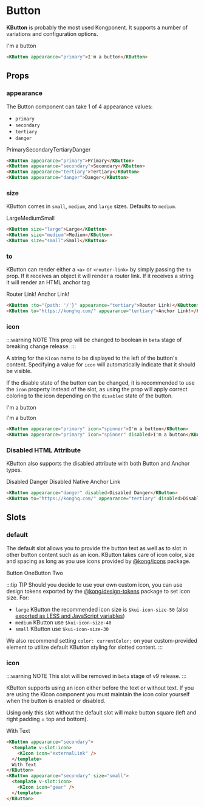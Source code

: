 # Button

**KButton** is probably the most used Kongponent. It supports a number of variations
and configuration options.

<KButton appearance="primary">I'm a button</KButton>

```html
<KButton appearance="primary">I'm a button</KButton>
```

## Props

### appearance

The Button component can take 1 of 4 appearance values:

- `primary`
- `secondary`
- `tertiary`
- `danger`

<div class="spacing-container">
  <KButton appearance="primary">Primary</KButton>
  <KButton appearance="secondary">Secondary</KButton>
  <KButton appearance="tertiary">Tertiary</KButton>
  <KButton appearance="danger">Danger</KButton>
</div>

```html
<KButton appearance="primary">Primary</KButton>
<KButton appearance="secondary">Secondary</KButton>
<KButton appearance="tertiary">Tertiary</KButton>
<KButton appearance="danger">Danger</KButton>
```

### size

KButton comes in `small`, `medium`, and `large` sizes. Defaults to `medium`.

<div class="spacing-container">
  <KButton size="large">Large</KButton>
  <KButton size="medium">Medium</KButton>
  <KButton size="small">Small</KButton>
</div>

```html
<KButton size="large">Large</KButton>
<KButton size="medium">Medium</KButton>
<KButton size="small">Small</KButton>
```

### to

KButton can render either a `<a>` or `<router-link>` by simply passing the `to` prop. If it receives an object it will render a router link. If it receives a string it will render an HTML anchor tag

<KButton :to="{path: '/'}" appearance="tertiary">Router Link!</KButton>
<KButton to="https://konghq.com/" appearance="tertiary">Anchor Link!</KButton>

```html
<KButton :to="{path: '/'}" appearance="tertiary">Router Link!</KButton>
<KButton to="https://konghq.com/" appearance="tertiary">Anchor Link!</KButton>
```

### icon

:::warning NOTE
This prop will be changed to boolean in `beta` stage of breaking change release.
:::

A string for the `KIcon` name to be displayed to the left of the button's content. Specifying a value for `icon` will automatically indicate that it should be visible.

If the disable state of the button can be changed, it is recommended to use the `icon` property instead of the slot, as using the prop will apply correct
coloring to the icon depending on the `disabled` state of the button.

<div class="icon-prop-demo-section">
  <KButton appearance="primary" icon="spinner">I'm a button</KButton>
  <KButton appearance="primary" icon="spinner" disabled>I'm a button</KButton>
</div>

```html
<KButton appearance="primary" icon="spinner">I'm a button</KButton>
<KButton appearance="primary" icon="spinner" disabled>I'm a button</KButton>
```

### Disabled HTML Attribute

KButton also supports the disabled attribute with both Button and Anchor types.

<KButton appearance="danger" disabled>Disabled Danger</KButton>
<KButton to="https://konghq.com/" appearance="tertiary" disabled>Disabled Native Anchor Link</KButton>

```html
<KButton appearance="danger" disabled>Disabled Danger</KButton>
<KButton to="https://konghq.com/" appearance="tertiary" disabled>Disabled Native Anchor Link</KButton>
```
## Slots

### default

The default slot allows you to provide the button text as well as to slot in other button content such as an icon. KButton takes care of icon color, size and spacing as long as you use icons provided by [@kong/icons](https://www.npmjs.com/package/@kong/icons) package.

<div class="spacing-container">
  <KButton size="large">
    <WorldIcon />
    Button One
  </KButton>
  <KButton appearance="secondary">
    Button Two
    <ChevronDownIcon />
  </KButton>
  <!-- TODO: [beta] change this to icon prop -->
  <KButton appearance="danger" size="small" class="icon-button">
    <TrashIcon />
  </KButton>
</div>

:::tip TIP
Should you decide to use your own custom icon, you can use design tokens exported by the [@kong/design-tokens](https://www.npmjs.com/package/@kong/design-tokens) package to set icon size. For:

- `large` KButton the recommended icon size is `$kui-icon-size-50` (also [exported as LESS and JavaScript variables](https://www.npmjs.com/package/@kong/design-tokens#token-formats))
- `medium` KButton use `$kui-icon-size-40`
- `small` KButton use `$kui-icon-size-30`

We also recommend setting `color: currentColor;` on your custom-provided element to utilize default KButton styling for slotted content.
:::

### icon

:::warning NOTE
This slot will be removed in `beta` stage of v9 release.
:::

KButton supports using an icon either before the text or without text. If you are using the KIcon component you must maintain the icon color yourself when the button is enabled or disabled.

Using only this slot without the default slot will make button square (left and right padding = top and bottom).

<div class="spacing-container">
  <KButton appearance="secondary">
    <template v-slot:icon>
      <KIcon icon="externalLink" color="#003694"/>
    </template>
    With Text
  </KButton>
  <KButton appearance="secondary" size="small">
    <template v-slot:icon>
      <KIcon icon="gear" color="#003694"/>
    </template>
  </KButton>
</div>

```html
<KButton appearance="secondary">
  <template v-slot:icon>
    <KIcon icon="externalLink" />
  </template>
  With Text
</KButton>
<KButton appearance="secondary" size="small">
  <template v-slot:icon>
    <KIcon icon="gear" />
  </template>
</KButton>
```

<script setup lang="ts">
import { WorldIcon, ChevronDownIcon, TrashIcon } from '@kong/icons'
</script>

<style scoped lang="scss">
.preview-code .preview div {
  display: flex;
  flex-wrap: wrap;

  .button {
    margin-right: 8px;
    margin-bottom: 8px;
  }
}

.icon-prop-demo-section {
  display: flex;
  flex-direction: column;
  align-items: flex-start;
  row-gap: 10px;
  column-gap: 10px;

  @media screen and (min-width: $kui-breakpoint-mobile) {
    flex-direction: row;
  }
}

.spacing-container {
  display: flex;
  gap: $kui-space-40;
  flex-direction: row;
  align-items: flex-end;
}
</style>
